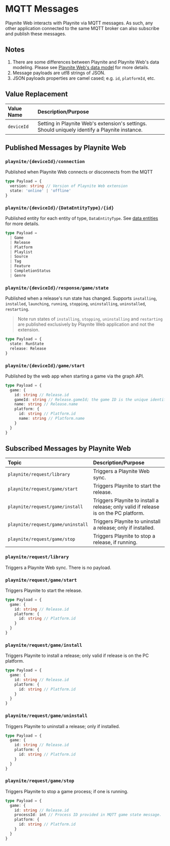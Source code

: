 # MQTT Messages

Playnite Web interacts with Playnite via MQTT messages. As such, any other application connected to the same MQTT broker can also subscribe and publish these messages.

## Notes

1. There are some differences between Playnite and Playnite Web's data modeling. Please see [Playnite Web's data model](./../../types.entities/README.md) for more details.
2. Message payloads are utf8 strings of JSON.
3. JSON payloads properties are camel cased; e.g. `id`, `platformId`, etc.

## Value Replacement

| Value Name | Description/Purpose                                                                           |
| :--------- | :-------------------------------------------------------------------------------------------- |
| `deviceId` | Setting in Playnite Web's extension's settings. Should uniquely identify a Playnite instance. |

## Published Messages by Playnite Web

### `playnite/{deviceId}/connection`

Published when Playnite Web connects or disconnects from the MQTT

```ts
type Payload = {
  version: string // Version of Playnite Web extension
  state: 'online' | 'offline'
}
```

### `playnite/{deviceId}/{DataEntityType}/{id}`

Published entity for each entity of type, `DataEntityType`. See [data entities](./data-entities.md) for more details.

```ts
type Payload =
  | Game
  | Release
  | Platform
  | Playlist
  | Source
  | Tag
  | Feature
  | CompletionStatus
  | Genre
```

### `playnite/{deviceId}/response/game/state`

Published when a release's run state has changed. Supports `installing`, `installed`, `launching`, `running`, `stopping`, `uninstalling`, `uninstalled`, `restarting`.

> Note run states of `installing`, `stopping`, `uninstalling` and `restarting` are published exclusively by Playnite Web application and not the extension.

```ts
type Payload = {
  state: RunState
  release: Release
}
```

### `playnite/{deviceId}/game/start`

Published by the web app when starting a game via the graph API.

```ts
type Payload = {
  game: {
    id: string // Release.id
    gameId: string // Release.gameId; the game ID is the unique identifier assigned by the source in Playnite.
    name: string // Release.name
    platform: {
      id: string // Platform.id
      name: string // Platform.name
    }
  }
}
```

## Subscribed Messages by Playnite Web

| Topic                             | Description/Purpose                                                                  |
| :-------------------------------- | :----------------------------------------------------------------------------------- |
| `playnite/request/library`        | Triggers a Playnite Web sync.                                                        |
| `playnite/request/game/start`     | Triggers Playnite to start the release.                                              |
| `playnite/request/game/install`   | Triggers Playnite to install a release; only valid if release is on the PC platform. |
| `playnite/request/game/uninstall` | Triggers Playnite to uninstall a release; only if installed.                         |
| `playnite/request/game/stop`      | Triggers Playnite to stop a release, if running.                                     |

### `playnite/request/library`

Triggers a Playnite Web sync. There is no payload.

### `playnite/request/game/start`

Triggers Playnite to start the release.

```ts
type Payload = {
  game: {
    id: string // Release.id
    platform: {
      id: string // Platform.id
    }
  }
}
```

### `playnite/request/game/install`

Triggers Playnite to install a release; only valid if release is on the PC platform.

```ts
type Payload = {
  game: {
    id: string // Release.id
    platform: {
      id: string // Platform.id
    }
  }
}
```

### `playnite/request/game/uninstall`

Triggers Playnite to uninstall a release; only if installed.

```ts
type Payload = {
  game: {
    id: string // Release.id
    platform: {
      id: string // Platform.id
    }
  }
}
```

### `playnite/request/game/stop`

Triggers Playnite to stop a game process; if one is running.

```ts
type Payload = {
  game: {
    id: string // Release.id
    processId: int // Process ID provided in MQTT game state message.
    platform: {
      id: string // Platform.id
    }
  }
}
```
